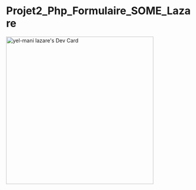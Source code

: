 # Projet2_Php_Formulaire_SOME_Lazare
<a href="https://app.daily.dev/yelmanilazare"><img src="https://api.daily.dev/devcards/0722dde9f6954c0ea50ce7732816256b.png?r=gty" width="400" alt="yel-mani lazare's Dev Card"/></a>
